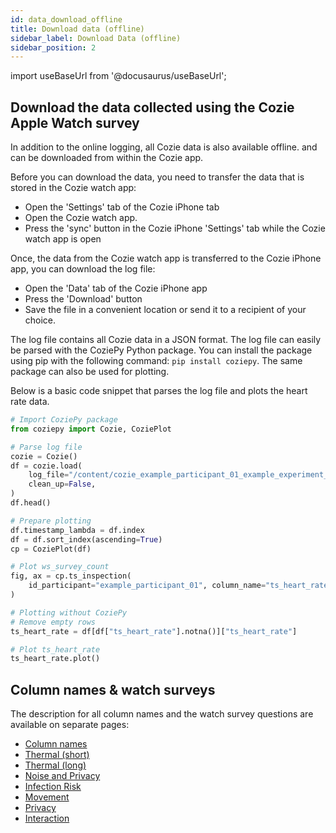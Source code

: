 ```yaml
---
id: data_download_offline
title: Download data (offline)
sidebar_label: Download Data (offline)
sidebar_position: 2
---
```


import useBaseUrl from '@docusaurus/useBaseUrl';

## Download the data collected using the Cozie Apple Watch survey

In addition to the online logging, all Cozie data is also available offline. and can be downloaded from within the Cozie app.

Before you can download the data, you need to transfer the data that is stored in the Cozie watch app: 
 * Open the 'Settings' tab of the Cozie iPhone tab
 * Open the Cozie watch app.
 * Press the 'sync' button in the Cozie iPhone 'Settings' tab while the Cozie watch app is open

Once, the data from the Cozie watch app is transferred to the Cozie iPhone app, you can download the log file: 
* Open the 'Data' tab of the Cozie iPhone app
* Press the 'Download' button
* Save the file in a convenient location or send it to a recipient of your choice.

The log file contains all Cozie data in a JSON format. 
The log file can easily be parsed with the CoziePy Python package. 
You can install the package using pip with the following command: `pip install coziepy`.
The same package can also be used for plotting. 

Below is a basic code snippet that parses the log file and plots the heart rate data.

```python
# Import CoziePy package
from coziepy import Cozie, CoziePlot

# Parse log file
cozie = Cozie()
df = cozie.load(
    log_file="/content/cozie_example_participant_01_example_experiment_logs.txt",
    clean_up=False,
)
df.head()

# Prepare plotting
df.timestamp_lambda = df.index
df = df.sort_index(ascending=True)
cp = CoziePlot(df)

# Plot ws_survey_count
fig, ax = cp.ts_inspection(
    id_participant="example_participant_01", column_name="ts_heart_rate"
)

# Plotting without CoziePy
# Remove empty rows
ts_heart_rate = df[df["ts_heart_rate"].notna()]["ts_heart_rate"]

# Plot ts_heart_rate
ts_heart_rate.plot()
```

## Column names & watch surveys

The description for all column names and the watch survey questions are available on separate pages:
* [Column names](data_overview)
* [Thermal (short)](/docs/surveys/surveys/ws_thermal_short)
* [Thermal (long)](/docs/surveys/surveys/ws_thermal_long)
* [Noise and Privacy](/docs/surveys/surveys/ws_noise_and_privacy)
* [Infection Risk](/docs/surveys/surveys/ws_infection_risk)
* [Movement](/docs/surveys/surveys/ws_movement)
* [Privacy](/docs/surveys/surveys/ws_privacy)
* [Interaction](/docs/surveys/surveys/ws_interaction)